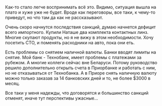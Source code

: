 Как-то стало легче воспринимать всё это. 
Видимо, ситуация вышла на плато и хуже уже не будет.
Вроде как переговоры, все таки, к чему-то приведут, но что там да как не рассказывают.

Очень скоро начнутся последствия санкций, думаю начнется дефицит всего импортного. 
Купили Наташе два комплекта контактных линз. 
Многие скупают продукты, но я не вижу в этом необходимости.
Хочу посетить СТО, и поменять расходники на авто, пока они еть.

Есть проблемы со снятием наличной валюты. 
Банки вводят лимиты на снятие.
Мой банк - Технобанк, имеет проблемы с платежами за рубежом. 
А многие коллеги сейчас вне Беларуси. 
Потому руководство решило дополнительно открыть счета в Приорбанке и работать с ним, но не отказываться от Технобанка.
А в Приоре снять наличную валюту можно только заказав за 14 банковских дней и то, не более $3000 в месяц.

Все таки у меня надежды, что договорятся и большинство санкций отменят, иначе тут перспективы ужасные...